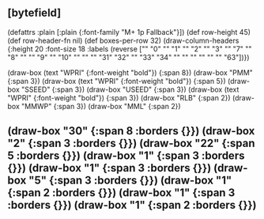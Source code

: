 ## [bytefield]

(defattrs :plain [:plain {:font-family "M+ 1p Fallback"}])
(def row-height 45)
(def row-header-fn nil)
(def boxes-per-row 32)
(draw-column-headers {:height 20 :font-size 18 :labels (reverse ["" "0" "" "1" "" "2" "" "3" "" "7" "" "8" "" "" "9" "" "10" "" "" "" "31" "32" "" "33" "34" "" "" "" "" "" "" "63"])})

(draw-box (text "WPRI" {:font-weight "bold"}) {:span 8})
(draw-box "PMM" {:span 3})
(draw-box (text "WPRI" {:font-weight "bold"}) {:span 5})
(draw-box "SSEED" {:span 3})
(draw-box "USEED" {:span 3})
(draw-box (text "WPRI" {:font-weight "bold"}) {:span 3})
(draw-box "RLB" {:span 2})
(draw-box "MMWP" {:span 3})
(draw-box "MML" {:span 2})

(draw-box "30" {:span 8 :borders {}})
(draw-box "2" {:span 3 :borders {}})
(draw-box "22" {:span 5 :borders {}})
(draw-box "1" {:span 3 :borders {}})
(draw-box "1" {:span 3 :borders {}})
(draw-box "5" {:span 3 :borders {}})
(draw-box "1" {:span 2 :borders {}})
(draw-box "1" {:span 3 :borders {}})
(draw-box "1" {:span 2 :borders {}})
---------------------------------------------------------------------------------------
